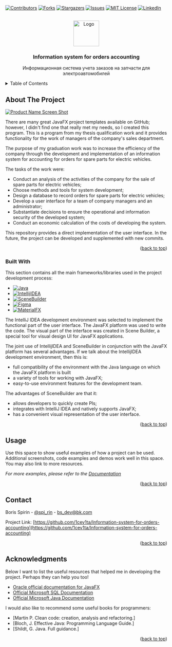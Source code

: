 <!-- Improved compatibility of back to top link: See: https://github.com/othneildrew/Best-README-Template/pull/73 -->
<a name="readme-top"></a>
<!--
*** Thanks for checking out the Best-README-Template. If you have a suggestion
*** that would make this better, please fork the repo and create a pull request
*** or simply open an issue with the tag "enhancement".
*** Don't forget to give the project a star!
*** Thanks again! Now go create something AMAZING! :D
-->



<!-- PROJECT SHIELDS -->
<!--
*** I'm using markdown "reference style" links for readability.
*** Reference links are enclosed in brackets [ ] instead of parentheses ( ).
*** See the bottom of this document for the declaration of the reference variables
*** for contributors-url, forks-url, etc. This is an optional, concise syntax you may use.
*** https://www.markdownguide.org/basic-syntax/#reference-style-links
-->
[![Contributors][contributors-shield]][contributors-url]
[![Forks][forks-shield]][forks-url]
[![Stargazers][stars-shield]][stars-url]
[![Issues][issues-shield]][issues-url]
[![MIT License][license-shield]][license-url]
[![LinkedIn][linkedin-shield]][linkedin-url]



<!-- PROJECT LOGO -->
<br />
<div align="center">
  <a href="https://github.com/othneildrew/Best-README-Template">
    <img src="images/logo.png" alt="Logo" width="80" height="80">
  </a>

  <h3 align="center">Information system for orders accounting</h3>

  <p align="center">
    Информационная система учета заказов на запчасти для электроавтомобилей
  </p>
</div>



<!-- TABLE OF CONTENTS -->
<details>
  <summary>Table of Contents</summary>
  <ol>
    <li>
      <a href="#about-the-project">About The Project</a>
      <ul>
        <li><a href="#built-with">Built With</a></li>
      </ul>
    </li>
    <li><a href="#usage">Usage</a></li>
    <li><a href="#contact">Contact</a></li>
    <li><a href="#acknowledgments">Acknowledgments</a></li>
  </ol>
</details>



<!-- ABOUT THE PROJECT -->
## About The Project

[![Product Name Screen Shot][product-screenshot]](https://example.com)

There are many great JavaFX project templates available on GitHub; however, I didn't find one that really met my needs, so I created this program. This is a program from my thesis qualification work and it provides functionality for the work of managers of the company's sales department.

The purpose of my graduation work was to increase the efficiency of the company through the development and implementation of an information system for accounting for orders for spare parts for electric vehicles.

The tasks of the work were:
* Conduct an analysis of the activities of the company for the sale of spare parts for electric vehicles;
* Choose methods and tools for system development;
* Design a database to record orders for spare parts for electric vehicles;
* Develop a user interface for a team of company managers and an administrator;
* Substantiate decisions to ensure the operational and information security of the developed system;
* Conduct an economic calculation of the costs of developing the system.

This repository provides a direct implementation of the user interface.
In the future, the project can be developed and supplemented with new commits.

<p align="right">(<a href="#readme-top">back to top</a>)</p>



### Built With

This section  contains all the main frameworks/libraries used in the project development process:

* [![Java][Java.com]][Java-url]
* [![IntellijIDEA][IntellijIDEA.com]][IntellijIDEA-url]
* [![SceneBuilder][SceneBuilder.com]][SceneBuilder-url]
* [![Figma][Figma.com]][Figma-url]
* [![MaterialFX][MaterialFX.com]][MaterialFX-url]

The IntelliJ IDEA development environment was selected to implement the functional part of the user interface.
The JavaFX platform was used to write the code.
The visual part of the interface was created in Scene Builder, a special tool for visual design UI for JavaFX applications.


The joint use of IntellijIDEA and SceneBuilder in conjunction with the JavaFX platform has several advantages.
If we talk about the IntellijIDEA development environment, then this is:
* full compatibility of the environment with the Java language on which the JavaFX platform is built
* a variety of tools for working with JavaFX;
* easy-to-use environment features for the development team.

The advantages of SceneBuilder are that it:
* allows developers to quickly create PIs;
* integrates with IntelliJ IDEA and natively supports JavaFX;
* has a convenient visual representation of the user interface.

<p align="right">(<a href="#readme-top">back to top</a>)</p>

<!-- USAGE EXAMPLES -->
## Usage

Use this space to show useful examples of how a project can be used. Additional screenshots, code examples and demos work well in this space. You may also link to more resources.

_For more examples, please refer to the [Documentation](https://example.com)_

<p align="right">(<a href="#readme-top">back to top</a>)</p>

<!-- CONTACT -->
## Contact

Boris Spirin - [@spi_rin](https://t.me/spi_rin) - bs_dev@bk.com

Project Link: [https://github.com/1cev1ta/Information-system-for-orders-accounting](https://github.com/1cev1ta/Information-system-for-orders-accounting)

<p align="right">(<a href="#readme-top">back to top</a>)</p>

<!-- ACKNOWLEDGMENTS -->
## Acknowledgments

Below I want to list the useful resources that helped me in developing the project. Perhaps they can help you too!

* [Oracle official documentation for JavaFX](https://docs.oracle.com/javafx/2/)
* [Official Microsoft SQL Documentation](https://learn.microsoft.com/ru-ru/sql/?view=sql-server-ver16)
* [Official Microsoft Java Documentation](https://learn.microsoft.com/ru-ru/java/)


I would also like to recommend some useful books for programmers:
* [Martin P. Clean code: creation, analysis and refactoring.]
* [Bloch, J. Effective Java: Programming Language Guide.]
* [Shildt, G. Java. Full guidance.]

<p align="right">(<a href="#readme-top">back to top</a>)</p>



<!-- MARKDOWN LINKS & IMAGES -->
<!-- https://www.markdownguide.org/basic-syntax/#reference-style-links -->
[contributors-shield]: https://img.shields.io/github/contributors/1cev1ta/Information-system-for-orders-accounting.svg?style=for-the-badge
[contributors-url]: https://github.com/1cev1ta/Information-system-for-orders-accounting/graphs/contributors
[forks-shield]: https://img.shields.io/github/forks/1cev1ta/Information-system-for-orders-accounting.svg?style=for-the-badge
[forks-url]: https://github.com/1cev1ta/Information-system-for-orders-accounting/network/members
[stars-shield]: https://img.shields.io/github/stars/1cev1ta/Information-system-for-orders-accounting.svg?style=for-the-badge
[stars-url]: https://github.com/1cev1ta/Information-system-for-orders-accounting/stargazers
[issues-shield]: https://img.shields.io/github/issues/1cev1ta/Information-system-for-orders-accounting.svg?style=for-the-badge
[issues-url]: https://github.com/1cev1ta/Information-system-for-orders-accounting/issues
[license-shield]: https://img.shields.io/github/license/1cev1ta/Information-system-for-orders-accounting.svg?style=for-the-badge
[license-url]: https://github.com/1cev1ta/Information-system-for-orders-accounting/blob/master/LICENSE.txt
[linkedin-shield]: https://img.shields.io/badge/-LinkedIn-black.svg?style=for-the-badge&logo=linkedin&colorB=555
[linkedin-url]: https://www.linkedin.com/in/boris-spirin-74ab55280
[product-screenshot]: images/screenshot.png
[Java.com]: https://img.shields.io/badge/java-FF2D20?style=for-the-badge&logo=java&logoColor=white
[Java-url]: https://www.java.com/
[IntellijIDEA.com]: https://img.shields.io/badge/IntellijIDEA-20232A?style=for-the-badge&logo=intellijidea&logoColor=61DAFB
[IntellijIDEA-url]: https://www.jetbrains.com/idea/
[SceneBuilder.com]: https://img.shields.io/badge/Scene%20Builder-35495E?style=for-the-badge&logo=scene&logoColor=4FC08D
[SceneBuilder-url]: https://gluonhq.com/products/scene-builder/
[Figma.com]: https://img.shields.io/badge/Figma-DD0031?style=for-the-badge&logo=figma&logoColor=white
[Figma-url]: https://www.figma.com/
[MaterialFX.com]: https://img.shields.io/badge/MaterialFX-0769AD?style=for-the-badge&logo=matealfx&logoColor=white
[MaterialFX-url]: https://github.com/palexdev/MaterialFX
